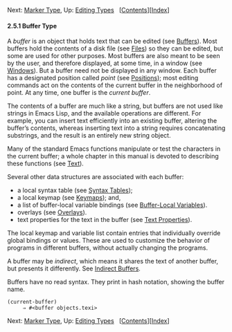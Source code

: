 <!-- This is the GNU Emacs Lisp Reference Manual
corresponding to Emacs version 27.2.

Copyright (C) 1990-1996, 1998-2021 Free Software Foundation,
Inc.

Permission is granted to copy, distribute and/or modify this document
under the terms of the GNU Free Documentation License, Version 1.3 or
any later version published by the Free Software Foundation; with the
Invariant Sections being "GNU General Public License," with the
Front-Cover Texts being "A GNU Manual," and with the Back-Cover
Texts as in (a) below.  A copy of the license is included in the
section entitled "GNU Free Documentation License."

(a) The FSF's Back-Cover Text is: "You have the freedom to copy and
modify this GNU manual.  Buying copies from the FSF supports it in
developing GNU and promoting software freedom." -->

<!-- Created by GNU Texinfo 6.7, http://www.gnu.org/software/texinfo/ -->

Next: [Marker Type](Marker-Type.html), Up: [Editing Types](Editing-Types.html)   \[[Contents](index.html#SEC_Contents "Table of contents")]\[[Index](Index.html "Index")]

#### 2.5.1 Buffer Type

A *buffer* is an object that holds text that can be edited (see [Buffers](Buffers.html)). Most buffers hold the contents of a disk file (see [Files](Files.html)) so they can be edited, but some are used for other purposes. Most buffers are also meant to be seen by the user, and therefore displayed, at some time, in a window (see [Windows](Windows.html)). But a buffer need not be displayed in any window. Each buffer has a designated position called *point* (see [Positions](Positions.html)); most editing commands act on the contents of the current buffer in the neighborhood of point. At any time, one buffer is the *current buffer*.

The contents of a buffer are much like a string, but buffers are not used like strings in Emacs Lisp, and the available operations are different. For example, you can insert text efficiently into an existing buffer, altering the buffer’s contents, whereas inserting text into a string requires concatenating substrings, and the result is an entirely new string object.

Many of the standard Emacs functions manipulate or test the characters in the current buffer; a whole chapter in this manual is devoted to describing these functions (see [Text](Text.html)).

Several other data structures are associated with each buffer:

*   a local syntax table (see [Syntax Tables](Syntax-Tables.html));
*   a local keymap (see [Keymaps](Keymaps.html)); and,
*   a list of buffer-local variable bindings (see [Buffer-Local Variables](Buffer_002dLocal-Variables.html)).
*   overlays (see [Overlays](Overlays.html)).
*   text properties for the text in the buffer (see [Text Properties](Text-Properties.html)).

The local keymap and variable list contain entries that individually override global bindings or values. These are used to customize the behavior of programs in different buffers, without actually changing the programs.

A buffer may be *indirect*, which means it shares the text of another buffer, but presents it differently. See [Indirect Buffers](Indirect-Buffers.html).

Buffers have no read syntax. They print in hash notation, showing the buffer name.

    (current-buffer)
         ⇒ #<buffer objects.texi>

Next: [Marker Type](Marker-Type.html), Up: [Editing Types](Editing-Types.html)   \[[Contents](index.html#SEC_Contents "Table of contents")]\[[Index](Index.html "Index")]
